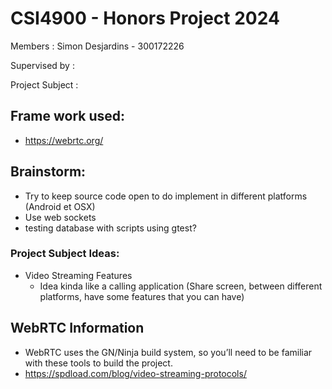 # CSI4900 - Honors Project 2024
Members : Simon Desjardins - 300172226

Supervised by :

Project Subject : 

## Frame work used:
- https://webrtc.org/ 


## Brainstorm:
- Try to keep source code open to do implement in different platforms (Android et OSX)
- Use web sockets 
- testing database with scripts using gtest? 

### Project Subject Ideas: 
- Video Streaming Features
    - Idea kinda like a calling application (Share screen, between different platforms, have some features that you can have)

## WebRTC Information
- WebRTC uses the GN/Ninja build system, so you’ll need to be familiar with these tools to build the project.
- https://spdload.com/blog/video-streaming-protocols/